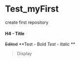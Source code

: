 # Test_myFirst
create first repository

#### H4 - Title ####
~~Edited~~
**Test - Bold *Test - Italic* **

>Display
